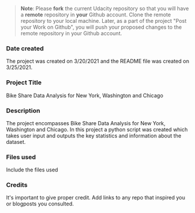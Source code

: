 >**Note**: Please **fork** the current Udacity repository so that you will have a **remote** repository in **your** Github account. Clone the remote repository to your local machine. Later, as a part of the project "Post your Work on Github", you will push your proposed changes to the remote repository in your Github account.

### Date created
The project was created on 3/20/2021 and the README file was created on 3/25/2021.

### Project Title
Bike Share Data Analysis for New York, Washington and Chicago

### Description
The project encompasses Bike Share Data Analysis for New York, Washington and Chicago. In this project a python script was created which takes user input and outputs the key statistics and information about the dataset.

### Files used
Include the files used

### Credits
It's important to give proper credit. Add links to any repo that inspired you or blogposts you consulted.
